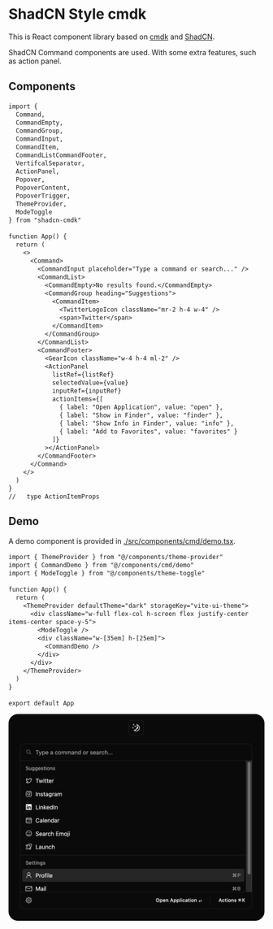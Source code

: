 # ShadCN Style cmdk

This is React component library based on [cmdk](https://github.com/pacocoursey/cmdk) and [ShadCN](https://github.com/shadcn-ui/ui).

ShadCN Command components are used. With some extra features, such as action panel.

## Components

```tsx
import {
  Command,
  CommandEmpty,
  CommandGroup,
  CommandInput,
  CommandItem,
  CommandListCommandFooter,
  VertifcalSeparator,
  ActionPanel,
  Popover,
  PopoverContent,
  PopoverTrigger,
  ThemeProvider,
  ModeToggle
} from "shadcn-cmdk"

function App() {
  return (
    <>
      <Command>
        <CommandInput placeholder="Type a command or search..." />
        <CommandList>
          <CommandEmpty>No results found.</CommandEmpty>
          <CommandGroup heading="Suggestions">
            <CommandItem>
              <TwitterLogoIcon className="mr-2 h-4 w-4" />
              <span>Twitter</span>
            </CommandItem>
          </CommandGroup>
        </CommandList>
        <CommandFooter>
          <GearIcon className="w-4 h-4 ml-2" />
          <ActionPanel
            listRef={listRef}
            selectedValue={value}
            inputRef={inputRef}
            actionItems={[
              { label: "Open Application", value: "open" },
              { label: "Show in Finder", value: "finder" },
              { label: "Show Info in Finder", value: "info" },
              { label: "Add to Favorites", value: "favorites" }
            ]}
          ></ActionPanel>
        </CommandFooter>
      </Command>
    </>
  )
}
//   type ActionItemProps
```

## Demo

A demo component is provided in [./src/components/cmd/demo.tsx](./src/components/cmd/demo.tsx).

```tsx
import { ThemeProvider } from "@/components/theme-provider"
import { CommandDemo } from "@/components/cmd/demo"
import { ModeToggle } from "@/components/theme-toggle"

function App() {
  return (
    <ThemeProvider defaultTheme="dark" storageKey="vite-ui-theme">
      <div className="w-full flex-col h-screen flex justify-center items-center space-y-5">
        <ModeToggle />
        <div className="w-[35em] h-[25em]">
          <CommandDemo />
        </div>
      </div>
    </ThemeProvider>
  )
}

export default App
```

<div style="text-align: center;">
    <img width="600" src="./assets/demo.png" style="margin: auto;" />
</div>
